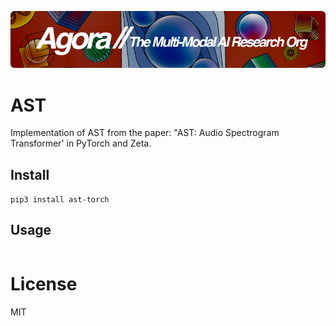 [![Multi-Modality](agorabanner.png)](https://discord.gg/qUtxnK2NMf)

# AST
Implementation of AST from the paper: "AST: Audio Spectrogram Transformer' in PyTorch and Zeta.

## Install
`pip3 install ast-torch`

## Usage
```

```


# License
MIT



